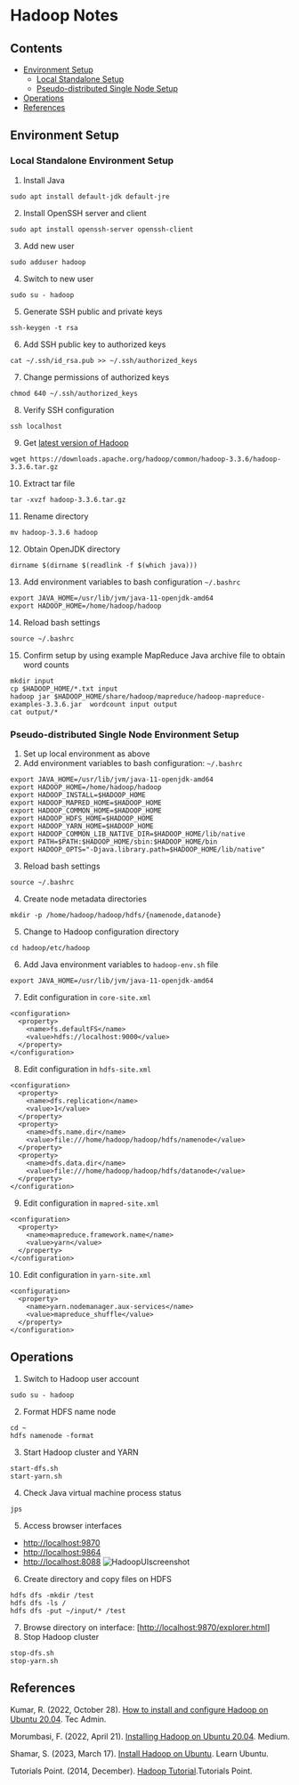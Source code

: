 # Hadoop Notes
## Contents
* [Environment Setup](#environment-setup)
  * [Local Standalone Setup](#local-standalone-environment-setup)
  * [Pseudo-distributed Single Node Setup](#pseudo-distributed-single-node-environment-setup)
* [Operations](#operations)
* [References](#references)

## Environment Setup
### Local Standalone Environment Setup
1. Install Java
```
sudo apt install default-jdk default-jre
```
2. Install OpenSSH server and client
```
sudo apt install openssh-server openssh-client
```
3. Add new user
```
sudo adduser hadoop
```
4. Switch to new user
```
sudo su - hadoop
```
5. Generate SSH public and private keys
```
ssh-keygen -t rsa
```
6. Add SSH public key to authorized keys
```
cat ~/.ssh/id_rsa.pub >> ~/.ssh/authorized_keys
```
7. Change permissions of authorized keys
```
chmod 640 ~/.ssh/authorized_keys
```
8. Verify SSH configuration
```
ssh localhost
```
9. Get [latest version of Hadoop](https://downloads.apache.org/hadoop/common/stable/)
```
wget https://downloads.apache.org/hadoop/common/hadoop-3.3.6/hadoop-3.3.6.tar.gz
```
10. Extract tar file
```
tar -xvzf hadoop-3.3.6.tar.gz
```
11. Rename directory
```
mv hadoop-3.3.6 hadoop
```
12. Obtain OpenJDK directory
```
dirname $(dirname $(readlink -f $(which java)))
```
13. Add environment variables to bash configuration `~/.bashrc`
```
export JAVA_HOME=/usr/lib/jvm/java-11-openjdk-amd64
export HADOOP_HOME=/home/hadoop/hadoop
```
14. Reload bash settings
```
source ~/.bashrc
```
15. Confirm setup by using example MapReduce Java archive file to obtain word counts
```
mkdir input
cp $HADOOP_HOME/*.txt input
hadoop jar $HADOOP_HOME/share/hadoop/mapreduce/hadoop-mapreduce-examples-3.3.6.jar  wordcount input output
cat output/*
```

### Pseudo-distributed Single Node Environment Setup
1. Set up local environment as above
2. Add environment variables to bash configuration: `~/.bashrc`
```
export JAVA_HOME=/usr/lib/jvm/java-11-openjdk-amd64
export HADOOP_HOME=/home/hadoop/hadoop
export HADOOP_INSTALL=$HADOOP_HOME
export HADOOP_MAPRED_HOME=$HADOOP_HOME
export HADOOP_COMMON_HOME=$HADOOP_HOME
export HADOOP_HDFS_HOME=$HADOOP_HOME
export HADOOP_YARN_HOME=$HADOOP_HOME
export HADOOP_COMMON_LIB_NATIVE_DIR=$HADOOP_HOME/lib/native
export PATH=$PATH:$HADOOP_HOME/sbin:$HADOOP_HOME/bin
export HADOOP_OPTS="-Djava.library.path=$HADOOP_HOME/lib/native"
```
3. Reload bash settings
```
source ~/.bashrc
```
4. Create node metadata directories
```
mkdir -p /home/hadoop/hadoop/hdfs/{namenode,datanode}
```
5. Change to Hadoop configuration directory
```
cd hadoop/etc/hadoop
```
6. Add Java environment variables to `hadoop-env.sh` file
```
export JAVA_HOME=/usr/lib/jvm/java-11-openjdk-amd64
```
7. Edit configuration in `core-site.xml`
```
<configuration>
  <property>
    <name>fs.defaultFS</name>
    <value>hdfs://localhost:9000</value>
  </property>
</configuration>
```
8. Edit configuration in `hdfs-site.xml`
```
<configuration>
  <property>
    <name>dfs.replication</name>
    <value>1</value>
  </property>
  <property>
    <name>dfs.name.dir</name>
    <value>file:///home/hadoop/hadoop/hdfs/namenode</value>
  </property>
  <property>
    <name>dfs.data.dir</name>
    <value>file:///home/hadoop/hadoop/hdfs/datanode</value>
  </property>
</configuration>
```
9. Edit configuration in `mapred-site.xml`
```
<configuration> 
  <property> 
    <name>mapreduce.framework.name</name> 
    <value>yarn</value> 
  </property> 
</configuration>
```
10. Edit configuration in `yarn-site.xml`
```
<configuration>
  <property>
    <name>yarn.nodemanager.aux-services</name>
    <value>mapreduce_shuffle</value>
  </property>
</configuration>
```
## Operations
1. Switch to Hadoop user account
```
sudo su - hadoop
```
2. Format HDFS name node
```
cd ~
hdfs namenode -format
```
3. Start Hadoop cluster and YARN
```
start-dfs.sh
start-yarn.sh
```
4. Check Java virtual machine process status
```
jps
```
5. Access browser interfaces
 * [http://localhost:9870](http://localhost:9870)
 * [http://localhost:9864](http://localhost:9864)
 * [http://localhost:8088](http://localhost:8088)
![HadoopUIscreenshot](https://github.com/tyknkd/hadoop/assets/78797823/cf1bcafc-86b2-4123-b620-7d4e46bd8399)

6. Create directory and copy files on HDFS
```
hdfs dfs -mkdir /test
hdfs dfs -ls /
hdfs dfs -put ~/input/* /test
```
7. Browse directory on interface: [[http://localhost:9870/explorer.html](http://localhost:9870/explorer.html)]
8. Stop Hadoop cluster
```
stop-dfs.sh
stop-yarn.sh
```

## References
Kumar, R. (2022, October 28). [How to install and configure Hadoop on Ubuntu 20.04](https://tecadmin.net/install-hadoop-on-ubuntu-20-04/). Tec Admin.

Morumbasi, F. (2022, April 21). [Installing Hadoop on Ubuntu 20.04](https://medium.com/@festusmorumbasi/installing-hadoop-on-ubuntu-20-04-4610b6e0391e). Medium.

Shamar, S. (2023, March 17). [Install Hadoop on Ubuntu](https://learnubuntu.com/install-hadoop/). Learn Ubuntu.

Tutorials Point. (2014, December). [Hadoop Tutorial](https://www.tutorialspoint.com/hadoop/index.htm).Tutorials Point.
